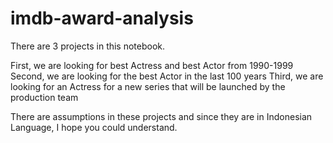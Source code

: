 # imdb-award-analysis
There are 3 projects in this notebook.

First, we are looking for best Actress and best Actor from 1990-1999
Second, we are looking for the best Actor in the last 100 years
Third, we are looking for an Actress for a new series that will be launched by the production team

There are assumptions in these projects and since they are in Indonesian Language, I hope you could understand.
